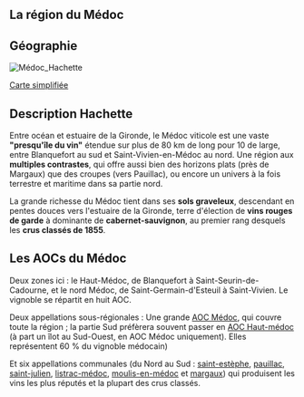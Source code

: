 ## La région du Médoc

## Géographie

![Médoc_Hachette](../figures/Médoc_Hachette.jpeg)

[Carte simplifiée](../figures/Médoc.jpg)

## Description Hachette

Entre océan et estuaire de la Gironde, le Médoc viticole est une vaste **"presqu'île du vin"** étendue sur plus de 80 km de long pour 10 de large, entre Blanquefort au sud et Saint-Vivien-en-Médoc au nord. Une région aux **multiples contrastes**, qui offre aussi bien des horizons plats (près de Margaux) que des croupes (vers Pauillac), ou encore un univers à la fois terrestre et maritime dans sa partie nord.

La grande richesse du Médoc tient dans ses **sols graveleux**, descendant en pentes douces vers l'estuaire de la Gironde, terre d'élection de **vins rouges de garde** à dominante de **cabernet-sauvignon**, au premier rang desquels les **crus classés de 1855**.

## Les AOCs du Médoc

Deux zones ici : le Haut-Médoc, de Blanquefort à Saint-Seurin-de-Cadourne, et le nord Médoc, de Saint-Germain-d'Esteuil à Saint-Vivien. Le vignoble se répartit en huit AOC.

Deux appellations sous-régionales : Une grande [AOC Médoc](../AOCs/AOC_Médoc.md), qui couvre toute la région ; la partie Sud préfèrera souvent passer en [AOC Haut-médoc](../AOCs/AOC_Haut-médoc.md) (à part un îlot au Sud-Ouest, en AOC Médoc uniquement). Elles représentent 60 % du vignoble médocain)

Et six appellations communales (du Nord au Sud : [saint-estèphe](../AOCs/AOC_Saint-estèphe.md), [pauillac](../AOCs/AOC_Pauillac.md), [saint-julien](../AOCs/AOC_Saint-julien.md), [listrac-médoc](../AOCs/AOC_Listrac-médoc.md), [moulis-en-médoc](../AOCs/AOC_Moulis-en-médoc.md) et [margaux](../AOCs/AOC_Margaux.md)) qui produisent les vins les plus réputés et la plupart des crus classés.